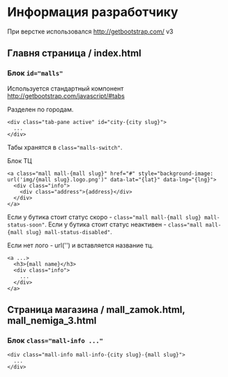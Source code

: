 # Информация разработчику

При верстке использовался http://getbootstrap.com/ v3

## Главня страница / index.html

### Блок `id="malls"`

Используется стандартный компонент http://getbootstrap.com/javascript/#tabs

Разделен по городам.

```
<div class="tab-pane active" id="city-{city slug}">
  ...
</div>
```

Табы хранятся в `class="malls-switch"`.

Блок ТЦ

```
<a class="mall mall-{mall slug}" href="#" style="background-image: url('img/{mall slug}.logo.png')" data-lat="{lat}" data-lng="{lng}">
  <div class="info">
    <div class="address">{address}</div>
  </div>
</a>
```

Если у бутика стоит статус скоро - `class="mall mall-{mall slug} mall-status-soon"`.
Если у бутика стоит статус неактивен - `class="mall mall-{mall slug} mall-status-disabled"`.

Если нет лого - url('') и вставляется название тц.

```
<a ...>
  <h3>{mall name}</h3>
  <div class="info">
    ...
  </div>
</a>
```

## Страница магазина / mall_zamok.html, mall_nemiga_3.html

### Блок `class="mall-info ..."`

```
<div class="mall-info mall-info-{city slug}-{mall slug}">
  ...
</div>
```
